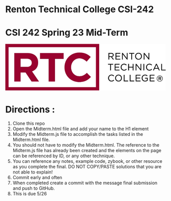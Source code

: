 # Renton Technical College CSI-242
# CSI 242 Spring 23 Mid-Term
![](Images/logo.jpg)

# Directions :

1) Clone this repo
2) Open the Midterm.html file and add your name to the H1 element
3) Modify the Midterm.js file to accomplish the tasks listed in the Midterm.html file.
4) You should not have to modify the Midterm.html. The reference to the Midterm.js file has already been created and the elements on the page can be referenced by ID, or any other technique.
5) You can reference any notes, example code, zybook, or other resource as you complete the final. DO NOT COPY/PASTE solutions that you are not able to explain!
6) Commit early and often
7) When completed create a commit with the message final submission and push to GitHub.
8) This is due 5/26
